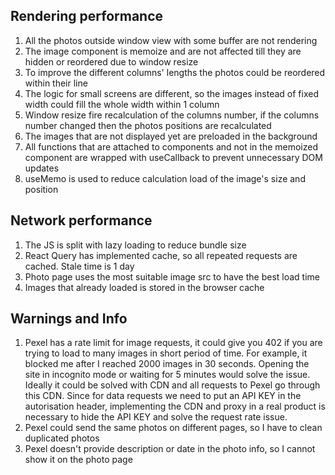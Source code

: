 

## Rendering performance

1. All the photos outside window view with some buffer are not rendering
2. The image component is memoize and are not affected till they are hidden or reordered due to window resize
3. To improve the different columns' lengths the photos could be reordered within their line 
4. The logic for small screens are different, so the images instead of fixed width could fill the whole width within 1 column
5. Window resize fire recalculation of the columns number, if the columns number changed then the photos positions are recalculated
6. The images that are not displayed yet are preloaded in the background
7. All functions that are attached to components and not in the memoized component are wrapped with useCallback 
to prevent unnecessary DOM updates
8. useMemo is used to reduce calculation load of the image's size and position

## Network performance

1. The JS is split with lazy loading to reduce bundle size
2. React Query has implemented cache, so all repeated requests are cached. Stale time is 1 day
3. Photo page uses the most suitable image src to have the best load time
4. Images that already loaded is stored in the browser cache

## Warnings and Info
1. Pexel has a rate limit for image requests, it could give you 402 if you are trying to load to many images in short period of time.
For example, it blocked me after I reached 2000 images in 30 seconds. Opening the site in incognito mode or waiting 
for 5 minutes would solve the issue.
Ideally it could be solved with CDN and all requests to Pexel go through this CDN. Since for data requests
we need to put an API KEY in the autorisation header, implementing  the CDN and proxy in a real product is necessary to hide the API KEY and 
solve the request rate issue.
2. Pexel could send the same photos on different pages, so I have to clean duplicated photos
3. Pexel doesn't provide description or date in the photo info, so I cannot show it on the photo page
